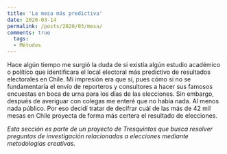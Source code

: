 ```yaml
---
title: 'La mesa más predictiva'
date: 2020-03-14
permalink: /posts/2020/03/mesa/
comments: true
  tags:
  - Métodos
---
```


Hace algún tiempo me surgió la duda de si existía algún estudio académico o político que identificara el local electoral más predictivo de resultados electorales en Chile. Mi impresión era que sí, pues cómo si no se fundamentaría el envío de reporteros y consultores a hacer sus famosos encuestas en boca de urna para los días de las elecciones. Sin embargo, después de averiguar con colegas me enteré que no había nada. Al menos nada público. Por eso decidí tratar de decifrar cuál de las más de 42 mil mesas en Chile proyecta de forma más certera el resultado de elecciones.

*Esta sección es parte de un proyecto de Tresquintos que busca resolver preguntas de investigación relacionadas a elecciones mediante metodologías creativas.*
